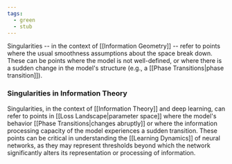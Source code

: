 ```yaml
---
tags:
  - green
  - stub
---
```


Singularities -- in the context of [[Information Geometry]] -- refer to points where the usual smoothness assumptions about the space break down. These can be points where the model is not well-defined, or where there is a sudden change in the model's structure (e.g., a [[Phase Transitions|phase transition]]).

### Singularities in Information Theory

Singularities, in the context of [[Information Theory]] and deep learning, can refer to points in [[Loss Landscape|parameter space]] where the model's behavior [[Phase Transitions|changes abruptly]] or where the information processing capacity of the model experiences a sudden transition. These points can be critical in understanding the [[Learning Dynamics]] of neural networks, as they may represent thresholds beyond which the network significantly alters its representation or processing of information.